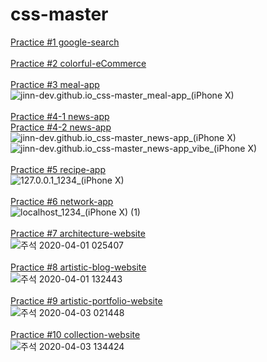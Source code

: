 # css-master
[Practice #1 google-search](https://jinn-dev.github.io/css-master/css-google-main/)
<br><br>
[Practice #2 colorful-eCommerce](https://jinn-dev.github.io/css-master/colorful-ecommerce/)
<br><br>
[Practice #3 meal-app](https://jinn-dev.github.io/css-master/meal-app/)      
![jinn-dev.github.io_css-master_meal-app_(iPhone X)](/assets/images//jinn-dev.github.io_css-master_meal-app_(iPhone%20X).png)
<br><br>
[Practice #4-1 news-app](https://jinn-dev.github.io/css-master/news-app/)    
[Practice #4-2 news-app](https://jinn-dev.github.io/css-master/news-app/vibe/)      
![jinn-dev.github.io_css-master_news-app_(iPhone X)](/assets/images//jinn-dev.github.io_css-master_news-app_(iPhone%20X).png)
![jinn-dev.github.io_css-master_news-app_vibe_(iPhone X)](/assets/images//jinn-dev.github.io_css-master_news-app_vibe_(iPhone%20X).png)
<br><br>
[Practice #5 recipe-app](https://jinn-dev.github.io/css-master/recipe-app/)      
![127.0.0.1_1234_(iPhone X)](/assets/images//127.0.0.1_1234_(iPhone%20X).png)
<br><br>
[Practice #6 network-app](https://jinn-dev.github.io/css-master/network-app/)      
![localhost_1234_(iPhone X) (1)](/assets/images//localhost_1234_(iPhone%20X)%20(1).png)
<br><br>
[Practice #7 architecture-website](https://jinn-dev.github.io/css-master/architecture-website/)         
![주석 2020-04-01 025407](/assets/images//주석%202020-04-01%20025407.png)
<br><br>
[Practice #8 artistic-blog-website](https://jinn-dev.github.io/css-master/artistic-blog-website/)              
![주석 2020-04-01 132443](/assets/images//주석%202020-04-01%20132443.png)
<br><br>
[Practice #9 artistic-portfolio-website](https://jinn-dev.github.io/css-master/artistic-portfolio-website/)              
![주석 2020-04-03 021448](/assets/images//주석%202020-04-03%20021448.png)
<br><br>
[Practice #10 collection-website](https://jinn-dev.github.io/css-master/collection-website/)              
![주석 2020-04-03 134424](/assets/images//주석%202020-04-03%20134424.png)
<br><br>

